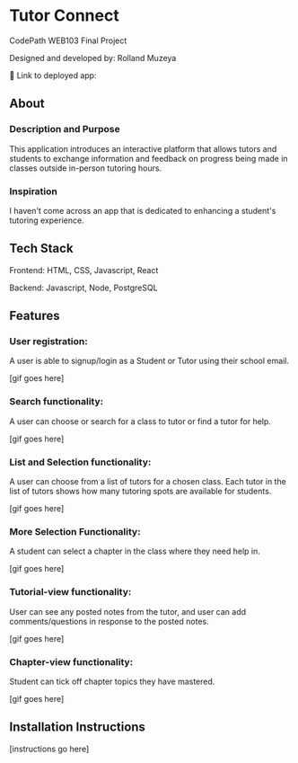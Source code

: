 # Tutor Connect

CodePath WEB103 Final Project

Designed and developed by: Rolland Muzeya

🔗 Link to deployed app:

## About

### Description and Purpose

This application introduces an interactive platform that allows tutors and students to exchange information and feedback on progress being made in classes outside in-person tutoring hours.

### Inspiration

I haven't come across an app that is dedicated to enhancing a student's tutoring experience.

## Tech Stack

Frontend: HTML, CSS, Javascript, React

Backend: Javascript, Node, PostgreSQL

## Features

### User registration:

A user is able to signup/login as a Student or Tutor using their school email.

[gif goes here]

### Search functionality:

A user can choose or search for a class to tutor or find a tutor for help. 

[gif goes here]

### List and Selection functionality:

A user can choose from a list of tutors for a chosen class. Each tutor in the list of tutors shows how many tutoring spots are available for students.

[gif goes here]

### More Selection Functionality:
A student can select a chapter in the class where they need help in.

[gif goes here]

### Tutorial-view functionality:

User can see any posted notes from the tutor, and user can add comments/questions in response to the posted notes.

[gif goes here]

### Chapter-view functionality:

Student can tick off chapter topics they have mastered.

[gif goes here]
## Installation Instructions

[instructions go here]
